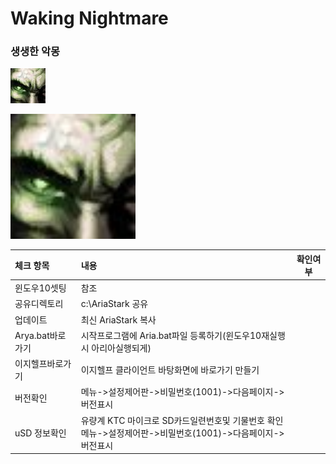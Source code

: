 # Waking Nightmare

### 생생한 악몽
![생생한악몽](./res/생생한악몽.png)

<img src="./res/생생한악몽.png" width="200" height="200">

|체크 항목|내용|확인여부|
|:---|:---|:---:|
|윈도우10셋팅| 참조 ||
|공유디렉토리| c:\AriaStark 공유||
|업데이트|최신 AriaStark 복사 ||
|Arya.bat바로가기|시작프로그램에 Aria.bat파일 등록하기(윈도우10재실행시 아리아실행되게)||
|이지헬프바로가기|이지헬프 클라이언트 바탕화면에 바로가기 만들기||
|버전확인|메뉴->설정제어판->비밀번호(1001)->다음페이지->버전표시 || 
|uSD 정보확인|유량계 KTC 마이크로 SD카드일련번호및 기물번호 확인<br> 메뉴->설정제어판->비밀번호(1001)->다음페이지->버전표시 ||   